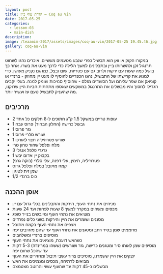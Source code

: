 ```yaml
---
layout: post
title: קדרת עוף ביין — Coq au Vin
date: 2017-05-25
categories:
  - lesson-03
  - main-dish
description: 
image: /teaamim-2017/assets/images/coq-au-vin/2017-05-25 19.45.46.jpg
gallery: coq-au-vin
---
```


במקורו הקוק או ואן הוא תבשיל כפרי שנבע מטעמים מעשיים. איכרים נהגו לשחוט תרנגול זקן ולהשרותו ביין ובתבלינים למשך הלילה כדי לרכך מעט את בשרו. אחר כך בושל כמה שעות עם ירקות ולרוב גם עם פטריות, שום ובצל, כמו גם נקניק מעושן. כדי למנוע את קרישתו של התבשיל, נהגו הכפריים להוסיף לו מעט יין מחוזק - ברנדי או קוניאק אם שפר עליהם ועל הסועדים מזלם - שהוסיף סמיכות ועומק למנה. בעלי יקבים הגדילו לחסוך והיו מבשלים את התרנגול במשקעים שאספו מתחתית חביות היין שרוקנו, מה שהעניק לתבשיל טעם עז ועשיר יותר.

## מרכיבים

- 2 עופות טריים במשקל 1.5 ק"ג חתוכים ל-8 חלקים כל אחד
- 1 גבעול כרישה (החלק הבהיר) פרוס עבה
- 1 גזר פרוס
- 1 שורש סלרי פרוס
- 1 שורש פטרוזיליה חצוי לאורכו
- מלח ופלפל שחור טחון טרי
- 3 גרגרי פלפל אנגלי
- 1 בקבוק יין אדום יבש
- פטרוזיליה, תימין, עלי דפנה, עלי סלרי (בוקה גרני)
- קמח מתובל במלח ופלפל גרוס
- שמן זית לטיגון
- 1/2 כוס ברנדי
 
## אופן ההכנה

- מניחים את נתחי העוף, הירקות והתבלינים בכלי גדול עם יין
- מכסים ומשהים במקרר למשך 8 שעות לפחות ועד 24 שעות
- מוציאים את נתחי העוף ומייבשים בנייר סופג
- מסננים ושומרים את היין והירקות בשני כלים נפרדים
- מצפים את נתחי העוף בקמח מתובל
- מחממים שמן בסיר רחב ומטגנים את נתחי העוף עד שהם מזהיבים יפה
- מוסיפים ברנדי ומשלהבים
- כשהאש דועכת, מוציאים את נתחי העוף
- מוסיפים שמן לאותו סיר ומטגנים כרישה, גזר ושורשים (ששהו במרינדה) 5-3 דקות עד שהכל שחום יפה
- יוצקים את היין ששמרנו, מוסיפים צרור עשבי תיבול ומחזירים את העוף
- מביאים לרתיחה, מכסים ומנמיכים את האש
- מבשלים כ-45 דקות עד שהעוף עשוי והרוטב מצטמצם
